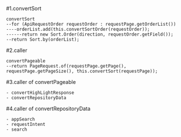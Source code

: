 #1.convertSort

```
convertSort
--for (ApiRequestOrder requestOrder : requestPage.getOrderList())
----orderList.add(this.convertSortOrder(requestOrder));
------return new Sort.Order(direction, requestOrder.getField());
--return Sort.by(orderList);
```

#2.caller

```
convertPageable
--return PageRequest.of(requestPage.getPage(), requestPage.getPageSize(), this.convertSort(requestPage));
```

#3.caller of convertPageable

```
- convertHighLightResponse
- convertRepositoryData
```

#4.caller of convertRepositoryData

```
- appSearch
- requestIntent
- search
```